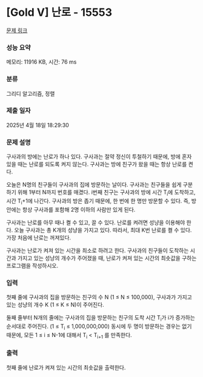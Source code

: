 # [Gold V] 난로 - 15553 

[문제 링크](https://www.acmicpc.net/problem/15553) 

### 성능 요약

메모리: 11916 KB, 시간: 76 ms

### 분류

그리디 알고리즘, 정렬

### 제출 일자

2025년 4월 18일 18:29:30

### 문제 설명

<p>구사과의 방에는 난로가 하나 있다. 구사과는 절약 정신이 투철하기 때문에, 방에 혼자 있을 때는 난로를 되도록 켜지 않는다. 구사과는 방에 친구가 왔을 때는 항상 난로를 켠다.</p>

<p>오늘은 N명의 친구들이 구사과의 집에 방문하는 날이다. 구사과는 친구들을 쉽게 구분하기 위해 1부터 N까지 번호를 매겼다. i번째 친구는 구사과의 방에 시간 T<sub>i</sub>에 도착하고, 시간 T<sub>i</sub>+1에 나간다. 구사과의 방은 좁기 때문에, 한 번에 한 명만 방문할 수 있다. 즉, 방안에는 항상 구사과를 포함해 2명 이하의 사람만 있게 된다.</p>

<p>구사과는 난로를 아무 때나 켤 수 있고, 끌 수 있다. 난로를 켜려면 성냥을 이용해야 한다. 오늘 구사과는 총 K개의 성냥을 가지고 있다. 따라서, 최대 K번 난로를 켤 수 있다. 가장 처음에 난로는 꺼져있다.</p>

<p>구사과는 난로가 켜져 있는 시간을 최소로 하려고 한다. 구사과의 친구들이 도착하는 시간과 가지고 있는 성냥의 개수가 주어졌을 때, 난로가 켜져 있는 시간의 최솟값을 구하는 프로그램을 작성하시오.</p>

### 입력 

 <p>첫째 줄에 구사과의 집을 방문하는 친구의 수 N (1 ≤ N ≤ 100,000), 구사과가 가지고 있는 성냥의 개수 K (1 ≤ K ≤ N)이 주어진다.</p>

<p>둘째 줄부터 N개의 줄에는 구사과의 집을 방문하는 친구의 도착 시간 T<sub>i</sub>가 i가 증가하는 순서대로 주어진다. (1 ≤ T<sub>i</sub> ≤ 1,000,000,000) 동시에 두 명이 방문하는 경우는 없기 때문에, 모든 1 ≤ i ≤ N-1에 대해서 T<sub>i</sub> < T<sub>i+1</sub> 를 만족한다.</p>

### 출력 

 <p>첫째 줄에 난로가 켜져 있는 시간의 최솟값을 출력한다.</p>

